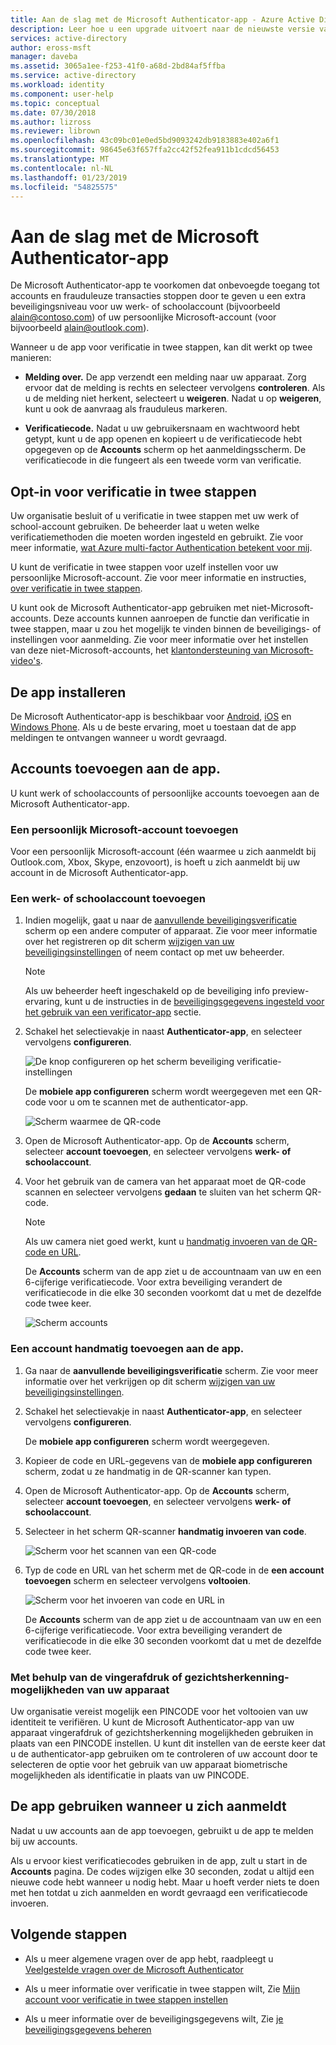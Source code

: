 ```yaml
---
title: Aan de slag met de Microsoft Authenticator-app - Azure Active Directory | Microsoft Docs
description: Leer hoe u een upgrade uitvoert naar de nieuwste versie van Microsoft Authenticator.
services: active-directory
author: eross-msft
manager: daveba
ms.assetid: 3065a1ee-f253-41f0-a68d-2bd84af5ffba
ms.service: active-directory
ms.workload: identity
ms.component: user-help
ms.topic: conceptual
ms.date: 07/30/2018
ms.author: lizross
ms.reviewer: librown
ms.openlocfilehash: 43c09bc01e0ed5bd9093242db9183883e402a6f1
ms.sourcegitcommit: 98645e63f657ffa2cc42f52fea911b1cdcd56453
ms.translationtype: MT
ms.contentlocale: nl-NL
ms.lasthandoff: 01/23/2019
ms.locfileid: "54825575"
---
```

# <a name="get-started-with-the-microsoft-authenticator-app"></a>Aan de slag met de Microsoft Authenticator-app

De Microsoft Authenticator-app te voorkomen dat onbevoegde toegang tot accounts en frauduleuze transacties stoppen door te geven u een extra beveiligingsniveau voor uw werk- of schoolaccount (bijvoorbeeld alain@contoso.com) of uw persoonlijke Microsoft-account (voor bijvoorbeeld alain@outlook.com).

Wanneer u de app voor verificatie in twee stappen, kan dit werkt op twee manieren:

- **Melding over.** De app verzendt een melding naar uw apparaat. Zorg ervoor dat de melding is rechts en selecteer vervolgens **controleren**. Als u de melding niet herkent, selecteert u **weigeren**. Nadat u op **weigeren**, kunt u ook de aanvraag als frauduleus markeren.

- **Verificatiecode.** Nadat u uw gebruikersnaam en wachtwoord hebt getypt, kunt u de app openen en kopieert u de verificatiecode hebt opgegeven op de **Accounts** scherm op het aanmeldingsscherm. De verificatiecode in die fungeert als een tweede vorm van verificatie.

## <a name="opt-in-for-two-step-verification"></a>Opt-in voor verificatie in twee stappen

Uw organisatie besluit of u verificatie in twee stappen met uw werk of school-account gebruiken. De beheerder laat u weten welke verificatiemethoden die moeten worden ingesteld en gebruikt. Zie voor meer informatie, [wat Azure multi-factor Authentication betekent voor mij](multi-factor-authentication-end-user.md).

U kunt de verificatie in twee stappen voor uzelf instellen voor uw persoonlijke Microsoft-account. Zie voor meer informatie en instructies, [over verificatie in twee stappen](https://support.microsoft.com/help/12408/microsoft-account-about-two-step-verification).

U kunt ook de Microsoft Authenticator-app gebruiken met niet-Microsoft-accounts. Deze accounts kunnen aanroepen de functie dan verificatie in twee stappen, maar u zou het mogelijk te vinden binnen de beveiligings- of instellingen voor aanmelding. Zie voor meer informatie over het instellen van deze niet-Microsoft-accounts, het [klantondersteuning van Microsoft-video's](https://www.youtube.com/playlist?list=PLyhj1WZ29G65QdD9NxTOAm8HwOS-OBUrX).

## <a name="install-the-app"></a>De app installeren

De Microsoft Authenticator-app is beschikbaar voor [Android](https://go.microsoft.com/fwlink/?linkid=866594), [iOS](https://go.microsoft.com/fwlink/?linkid=866594) en [Windows Phone](https://go.microsoft.com/fwlink/?Linkid=825071). Als u de beste ervaring, moet u toestaan dat de app meldingen te ontvangen wanneer u wordt gevraagd. 

## <a name="add-accounts-to-the-app"></a>Accounts toevoegen aan de app.

U kunt werk of schoolaccounts of persoonlijke accounts toevoegen aan de Microsoft Authenticator-app. 

### <a name="add-a-personal-microsoft-account"></a>Een persoonlijk Microsoft-account toevoegen

Voor een persoonlijk Microsoft-account (één waarmee u zich aanmeldt bij Outlook.com, Xbox, Skype, enzovoort), is hoeft u zich aanmeldt bij uw account in de Microsoft Authenticator-app.

### <a name="add-a-work-or-school-account"></a>Een werk- of schoolaccount toevoegen

1. Indien mogelijk, gaat u naar de [aanvullende beveiligingsverificatie](https://aka.ms/mfasetup) scherm op een andere computer of apparaat. Zie voor meer informatie over het registreren op dit scherm [wijzigen van uw beveiligingsinstellingen](multi-factor-authentication-end-user-manage-settings.md#where-to-find-the-settings-page) of neem contact op met uw beheerder.

    >[!Note]
    >Als uw beheerder heeft ingeschakeld op de beveiliging info preview-ervaring, kunt u de instructies in de [beveiligingsgegevens ingesteld voor het gebruik van een verificator-app](security-info-setup-auth-app.md) sectie.

2. Schakel het selectievakje in naast **Authenticator-app**, en selecteer vervolgens **configureren**.

    ![De knop configureren op het scherm beveiliging verificatie-instellingen](./media/microsoft-authenticator-app-how-to/auth-app-configure.png)

    De **mobiele app configureren** scherm wordt weergegeven met een QR-code voor u om te scannen met de authenticator-app.

    ![Scherm waarmee de QR-code](./media/microsoft-authenticator-app-how-to/auth-app-barcode.png)

3. Open de Microsoft Authenticator-app. Op de **Accounts** scherm, selecteer **account toevoegen**, en selecteer vervolgens **werk- of schoolaccount**.

4. Voor het gebruik van de camera van het apparaat moet de QR-code scannen en selecteer vervolgens **gedaan** te sluiten van het scherm QR-code.

    >[!Note]
    >Als uw camera niet goed werkt, kunt u [handmatig invoeren van de QR-code en URL](#add-an-account-to-the-app-manually).

    De **Accounts** scherm van de app ziet u de accountnaam van uw en een 6-cijferige verificatiecode. Voor extra beveiliging verandert de verificatiecode in die elke 30 seconden voorkomt dat u met de dezelfde code twee keer.  

    ![Scherm accounts](./media/microsoft-authenticator-app-how-to/auth-app-accounts.png)

### <a name="add-an-account-to-the-app-manually"></a>Een account handmatig toevoegen aan de app.

1. Ga naar de **aanvullende beveiligingsverificatie** scherm. Zie voor meer informatie over het verkrijgen op dit scherm [wijzigen van uw beveiligingsinstellingen](multi-factor-authentication-end-user-manage-settings.md#where-to-find-the-settings-page).

2. Schakel het selectievakje in naast **Authenticator-app**, en selecteer vervolgens **configureren**.

    De **mobiele app configureren** scherm wordt weergegeven.

3. Kopieer de code en URL-gegevens van de **mobiele app configureren** scherm, zodat u ze handmatig in de QR-scanner kan typen.

4. Open de Microsoft Authenticator-app. Op de **Accounts** scherm, selecteer **account toevoegen**, en selecteer vervolgens **werk- of schoolaccount**.

5. Selecteer in het scherm QR-scanner **handmatig invoeren van code**.

    ![Scherm voor het scannen van een QR-code](./media/microsoft-authenticator-app-how-to/auth-app-manual-code.png)
   
6. Typ de code en URL van het scherm met de QR-code in de **een account toevoegen** scherm en selecteer vervolgens **voltooien**.

    ![Scherm voor het invoeren van code en URL in](./media/microsoft-authenticator-app-how-to/auth-app-code-url.png)

    De **Accounts** scherm van de app ziet u de accountnaam van uw en een 6-cijferige verificatiecode. Voor extra beveiliging verandert de verificatiecode in die elke 30 seconden voorkomt dat u met de dezelfde code twee keer.

### <a name="using-your-devices-fingerprint-or-facial-recognition-capabilities"></a>Met behulp van de vingerafdruk of gezichtsherkenning-mogelijkheden van uw apparaat

Uw organisatie vereist mogelijk een PINCODE voor het voltooien van uw identiteit te verifiëren. U kunt de Microsoft Authenticator-app van uw apparaat vingerafdruk of gezichtsherkenning mogelijkheden gebruiken in plaats van een PINCODE instellen. U kunt dit instellen van de eerste keer dat u de authenticator-app gebruiken om te controleren of uw account door te selecteren de optie voor het gebruik van uw apparaat biometrische mogelijkheden als identificatie in plaats van uw PINCODE.

## <a name="use-the-app-when-you-sign-in"></a>De app gebruiken wanneer u zich aanmeldt

Nadat u uw accounts aan de app toevoegen, gebruikt u de app te melden bij uw accounts.

Als u ervoor kiest verificatiecodes gebruiken in de app, zult u start in de **Accounts** pagina. De codes wijzigen elke 30 seconden, zodat u altijd een nieuwe code hebt wanneer u nodig hebt. Maar u hoeft verder niets te doen met hen totdat u zich aanmelden en wordt gevraagd een verificatiecode invoeren.

## <a name="next-steps"></a>Volgende stappen

- Als u meer algemene vragen over de app hebt, raadpleegt u [Veelgestelde vragen over de Microsoft Authenticator](microsoft-authenticator-app-faq.md)

- Als u meer informatie over verificatie in twee stappen wilt, Zie [Mijn account voor verificatie in twee stappen instellen](multi-factor-authentication-end-user-first-time.md)

- Als u meer informatie over de beveiligingsgegevens wilt, Zie [je beveiligingsgegevens beheren](security-info-manage-settings.md)
